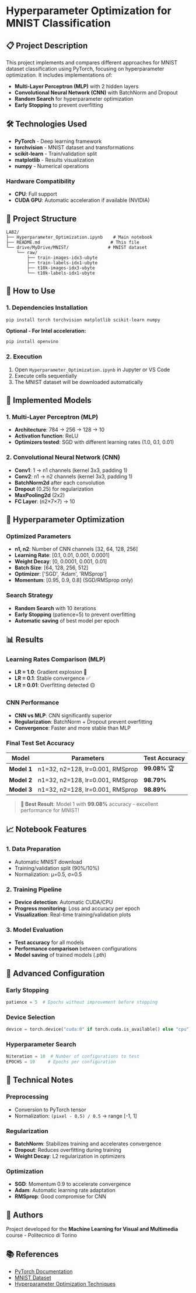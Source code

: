 # Hyperparameter Optimization for MNIST Classification

## 📋 Project Description

This project implements and compares different approaches for MNIST dataset classification using PyTorch, focusing on hyperparameter optimization. It includes implementations of:

- **Multi-Layer Perceptron (MLP)** with 2 hidden layers
- **Convolutional Neural Network (CNN)** with BatchNorm and Dropout
- **Random Search** for hyperparameter optimization
- **Early Stopping** to prevent overfitting

## 🛠️ Technologies Used

- **PyTorch** - Deep learning framework
- **torchvision** - MNIST dataset and transformations
- **scikit-learn** - Train/validation split
- **matplotlib** - Results visualization
- **numpy** - Numerical operations

### Hardware Compatibility
- **CPU**: Full support
- **CUDA GPU**: Automatic acceleration if available (NVIDIA)

## 📁 Project Structure

```
LAB2/
├── Hyperparameter_Optimization.ipynb    # Main notebook
├── README.md                           # This file
└── drive/MyDrive/MNIST/               # MNIST dataset
    └── raw/
        ├── train-images-idx3-ubyte
        ├── train-labels-idx1-ubyte
        ├── t10k-images-idx3-ubyte
        └── t10k-labels-idx1-ubyte
```

## 🚀 How to Use

### 1. Dependencies Installation

```bash
pip install torch torchvision matplotlib scikit-learn numpy
```

**Optional - For Intel acceleration:**
```bash
pip install openvino
```

### 2. Execution

1. Open `Hyperparameter_Optimization.ipynb` in Jupyter or VS Code
2. Execute cells sequentially
3. The MNIST dataset will be downloaded automatically

## 🧠 Implemented Models

### 1. Multi-Layer Perceptron (MLP)
- **Architecture**: 784 → 256 → 128 → 10
- **Activation function**: ReLU
- **Optimizers tested**: SGD with different learning rates (1.0, 0.1, 0.01)

### 2. Convolutional Neural Network (CNN)
- **Conv1**: 1 → n1 channels (kernel 3x3, padding 1)
- **Conv2**: n1 → n2 channels (kernel 3x3, padding 1)
- **BatchNorm2d** after each convolution
- **Dropout** (0.25) for regularization
- **MaxPooling2d** (2x2)
- **FC Layer**: (n2×7×7) → 10

## 🎯 Hyperparameter Optimization

### Optimized Parameters
- **n1, n2**: Number of CNN channels [32, 64, 128, 256]
- **Learning Rate**: [0.1, 0.01, 0.001, 0.0001]
- **Weight Decay**: [0, 0.0001, 0.001, 0.01]
- **Batch Size**: [64, 128, 256, 512]
- **Optimizer**: ['SGD', 'Adam', 'RMSprop']
- **Momentum**: [0.95, 0.9, 0.8] (SGD/RMSprop only)

### Search Strategy
- **Random Search** with 10 iterations
- **Early Stopping** (patience=5) to prevent overfitting
- **Automatic saving** of best model per epoch

## 📊 Results

### Learning Rates Comparison (MLP)
- **LR = 1.0**: Gradient explosion 🔴
- **LR = 0.1**: Stable convergence ✅
- **LR = 0.01**: Overfitting detected 🟡

### CNN Performance
- **CNN vs MLP**: CNN significantly superior
- **Regularization**: BatchNorm + Dropout prevent overfitting
- **Convergence**: Faster and more stable than MLP

### Final Test Set Accuracy
| Model | Parameters | Test Accuracy |
|-------|------------|---------------|
| **Model 1** | n1=32, n2=128, lr=0.001, RMSprop | **99.08%** 🏆 |
| **Model 2** | n1=32, n2=128, lr=0.001, RMSprop | **98.79%** |
| **Model 3** | n1=32, n2=128, lr=0.001, RMSprop | **98.89%** |

> **🎯 Best Result**: Model 1 with **99.08%** accuracy - excellent performance for MNIST!

## 📈 Notebook Features

### 1. Data Preparation
- Automatic MNIST download
- Training/validation split (90%/10%)
- Normalization: μ=0.5, σ=0.5

### 2. Training Pipeline
- **Device detection**: Automatic CUDA/CPU
- **Progress monitoring**: Loss and accuracy per epoch
- **Visualization**: Real-time training/validation plots

### 3. Model Evaluation
- **Test accuracy** for all models
- **Performance comparison** between configurations
- **Model saving** of trained models (.pth)

## 🔧 Advanced Configuration

### Early Stopping
```python
patience = 5  # Epochs without improvement before stopping
```

### Device Selection
```python
device = torch.device("cuda:0" if torch.cuda.is_available() else "cpu")
```

### Hyperparameter Search
```python
Niteration = 10  # Number of configurations to test
EPOCHS = 10     # Epochs per configuration
```

## 📝 Technical Notes

### Preprocessing
- Conversion to PyTorch tensor
- Normalization: `(pixel - 0.5) / 0.5` → range [-1, 1]

### Regularization
- **BatchNorm**: Stabilizes training and accelerates convergence
- **Dropout**: Reduces overfitting during training
- **Weight Decay**: L2 regularization in optimizers

### Optimization
- **SGD**: Momentum 0.9 to accelerate convergence
- **Adam**: Automatic learning rate adaptation
- **RMSprop**: Good compromise for CNN

## 👥 Authors

Project developed for the **Machine Learning for Visual and Multimedia** course - Politecnico di Torino

## 📚 References

- [PyTorch Documentation](https://pytorch.org/docs/)
- [MNIST Dataset](http://yann.lecun.com/exdb/mnist/)
- [Hyperparameter Optimization Techniques](https://arxiv.org/abs/1502.02127)